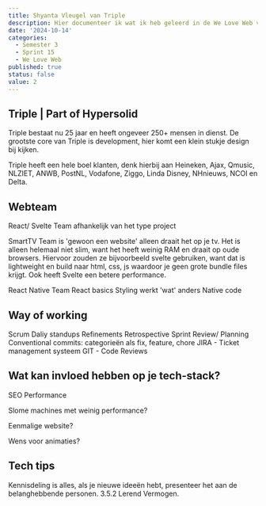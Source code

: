 ```yaml
---
title: Shyanta Vleugel van Triple
description: Hier documenteer ik wat ik heb geleerd in de We Love Web van Shyanta Vleugel.
date: '2024-10-14'
categories:
  - Semester 3
  - Sprint 15
  - We Love Web
published: true
status: false
value: 2
---
```


## Triple | Part of Hypersolid
Triple bestaat nu 25 jaar en heeft ongeveer 250+ mensen in dienst. 
De grootste core van Triple is development, hier komt een klein stukje design bij kijken.

Triple heeft een hele boel klanten, denk hierbij aan Heineken, Ajax, Qmusic, NLZIET, ANWB, PostNL, Vodafone, Ziggo, Linda Disney, NHnieuws, NCOI en Delta.

## Webteam
React/ Svelte Team 
afhankelijk van het type project

SmartTV Team
is 'gewoon een website' alleen draait het op je tv. Het is alleen helemaal niet slim, want het heeft weinig RAM en draait op oude browsers.
Hiervoor zouden ze bijvoorbeeld svelte gebruiken, want dat is lightweight en build naar html, css, js waardoor je geen grote bundle files krijgt. Ook heeft Svelte een betere performance.

React Native Team
React basics
Styling werkt 'wat' anders
Native code

## Way of working
Scrum
Daliy standups
Refinements
Retrospective
Sprint Review/ Planning
Conventional commits: categorieën als fix, feature, chore
JIRA - Ticket management systeem
GIT - Code Reviews


## Wat kan invloed hebben op je tech-stack?
SEO Performance

Slome machines met weinig performance?

Eenmalige website?

Wens voor animaties?

## Tech tips
Kennisdeling is alles, als je nieuwe ideeën hebt, presenteer het aan de belanghebbende personen. 3.5.2 Lerend Vermogen.